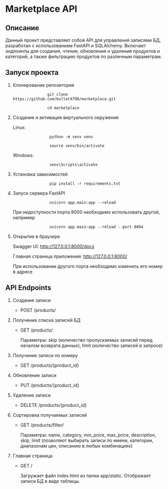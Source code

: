 # Marketplace API

## Описание

Данный проект представляет собой API для управления записями БД, разработан с использованием FastAPI и SQLAlchemy. Включает эндпоинты для создания, чтения, обновления и удаления продуктов и категорий, а также фильтрацию продуктов по различным параметрам.

## Запуск проекта

1. Клонирование репозитория

                      git clone https://github.com/bullet4790/marketplace.git
   
                      cd marketplace
   
3. Создание и активация виртуального окружения

   Linux:
   
                       python -m venv venv
   
                       source venv/bin/activate
   
   Windows:
   
                       venv\Scripts\activate

5. Установка зависимостей
   
                       pip install -r requirements.txt

6. Запуск сервера FastAPI
   
                       uvicorn app.main:app --reload
   
   При недоступности порта 8000 необходимо использовать другой, например 
 
                       uvicorn app.main:app --reload --port 8094   

8. Открытие в браузере
    
    Swagger UI: http://127.0.0.1:8000/docs 
  
    Главная страница приложения: http://127.0.0.1:8000/

    При использовании другого порта необходимо изменить его номер в адресе

## API Endpoints 

1. Создание записи
   
   - POST /products/
     
2. Получение списка записей БД
   
   - GET /products/
     
     Параметры: skip (количество пропускаемых записей перед началом возврата данных), limit (количество записей в запросе)
     
3. Получение записи по номеру
   
   - GET /products/{product_id}
     
4. Обновление записи
   
   - PUT /products/{product_id}
     
5. Удаление записи
    
   - DELETE /products/{product_id}
     
6. Сортировка получаемых записей
    
   - GET /products/filter/
     
     Параметры: name, category, min_price, max_price, description, skip, limit (позволяют выбирать записи по имени, категории, диапазонам цен, описанию в любых комбинациях)
     
7. Главная страница
    
   - GET /
     
     Загружает файл index.html из папки app/static. Отображает записи БД в виде таблицы.

    
